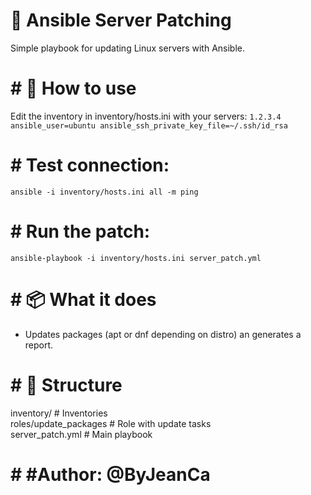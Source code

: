 # 🔄 Ansible Server Patching
Simple playbook for updating Linux servers with Ansible.

# # 🚀 How to use
Edit the inventory in inventory/hosts.ini with your servers:
`1.2.3.4 ansible_user=ubuntu ansible_ssh_private_key_file=~/.ssh/id_rsa
`  
# # Test connection:
`ansible -i inventory/hosts.ini all -m ping`  

# # Run the patch:
`ansible-playbook -i inventory/hosts.ini server_patch.yml
`  

# # 📦 What it does
* Updates packages (apt or dnf depending on distro) an generates a report.
  
# # 📂 Structure
inventory/            # Inventories  
roles/update_packages # Role with update tasks  
server_patch.yml      # Main playbook


# # #Author: @ByJeanCa
